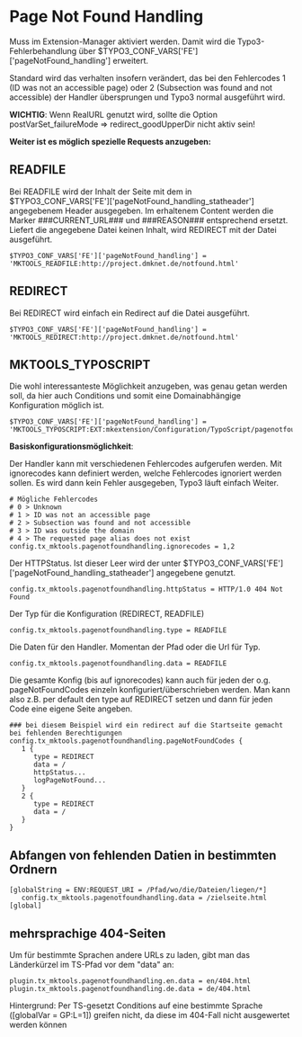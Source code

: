 Page Not Found Handling
=======================

Muss im Extension-Manager aktiviert werden. Damit wird die Typo3-Fehlerbehandlung über \$TYPO3\_CONF\_VARS['FE']['pageNotFound\_handling'] erweitert.

Standard wird das verhalten insofern verändert, das bei den Fehlercodes 1 (ID was not an accessible page) oder 2 (Subsection was found and not accessible) der Handler übersprungen und Typo3 normal ausgeführt wird.

**WICHTIG**: Wenn RealURL genutzt wird, sollte die Option postVarSet\_failureMode =\> redirect\_goodUpperDir nicht aktiv sein!

**Weiter ist es möglich spezielle Requests anzugeben:**

READFILE
--------

Bei READFILE wird der Inhalt der Seite mit dem in \$TYPO3\_CONF\_VARS['FE']['pageNotFound\_handling\_statheader'] angegebenem Header ausgegeben. Im erhaltenem Content werden die Marker \#\#\#CURRENT\_URL\#\#\# und \#\#\#REASON\#\#\# entsprechend ersetzt. Liefert die angegebene Datei keinen Inhalt, wird REDIRECT mit der Datei ausgeführt.

~~~~ {.sourceCode .php}
$TYPO3_CONF_VARS['FE']['pageNotFound_handling'] = 'MKTOOLS_READFILE:http://project.dmknet.de/notfound.html'
~~~~

REDIRECT
--------

Bei REDIRECT wird einfach ein Redirect auf die Datei ausgeführt.

~~~~ {.sourceCode .php}
$TYPO3_CONF_VARS['FE']['pageNotFound_handling'] = 'MKTOOLS_REDIRECT:http://project.dmknet.de/notfound.html'
~~~~

MKTOOLS\_TYPOSCRIPT
-------------------

Die wohl interessanteste Möglichkeit anzugeben, was genau getan werden soll, da hier auch Conditions und somit eine Domainabhängige Konfiguration möglich ist.

~~~~ {.sourceCode .php}
$TYPO3_CONF_VARS['FE']['pageNotFound_handling'] = 'MKTOOLS_TYPOSCRIPT:EXT:mkextension/Configuration/TypoScript/pagenotfoundhandling.tss'
~~~~

**Basiskonfigurationsmöglichkeit**:

Der Handler kann mit verschiedenen Fehlercodes aufgerufen werden. Mit ignorecodes kann definiert werden, welche Fehlercodes ignoriert werden sollen. Es wird dann kein Fehler ausgegeben, Typo3 läuft einfach Weiter.

~~~~ {.sourceCode .ts}
# Mögliche Fehlercodes
# 0 > Unknown
# 1 > ID was not an accessible page
# 2 > Subsection was found and not accessible
# 3 > ID was outside the domain
# 4 > The requested page alias does not exist
config.tx_mktools.pagenotfoundhandling.ignorecodes = 1,2
~~~~

Der HTTPStatus. Ist dieser Leer wird der unter \$TYPO3\_CONF\_VARS['FE']['pageNotFound\_handling\_statheader'] angegebene genutzt.

~~~~ {.sourceCode .ts}
config.tx_mktools.pagenotfoundhandling.httpStatus = HTTP/1.0 404 Not Found
~~~~

Der Typ für die Konfiguration (REDIRECT, READFILE)

~~~~ {.sourceCode .ts}
config.tx_mktools.pagenotfoundhandling.type = READFILE
~~~~

Die Daten für den Handler. Momentan der Pfad oder die Url für Typ.

~~~~ {.sourceCode .ts}
config.tx_mktools.pagenotfoundhandling.data = READFILE
~~~~

Die gesamte Konfig (bis auf ignorecodes) kann auch für jeden der o.g. pageNotFoundCodes einzeln konfiguriert/überschrieben werden. Man kann also z.B. per default den type auf REDIRECT setzen und dann für jeden Code eine eigene Seite angeben.

~~~~ {.sourceCode .ts}
### bei diesem Beispiel wird ein redirect auf die Startseite gemacht bei fehlenden Berechtigungen
config.tx_mktools.pagenotfoundhandling.pageNotFoundCodes {
   1 {
      type = REDIRECT
      data = /
      httpStatus...
      logPageNotFound...
   }
   2 {
      type = REDIRECT
      data = /
   }
}
~~~~

Abfangen von fehlenden Datien in bestimmten Ordnern
---------------------------------------------------

~~~~ {.sourceCode .ts}
[globalString = ENV:REQUEST_URI = /Pfad/wo/die/Dateien/liegen/*]
   config.tx_mktools.pagenotfoundhandling.data = /zielseite.html
[global]
~~~~

mehrsprachige 404-Seiten
------------------------

Um für bestimmte Sprachen andere URLs zu laden, gibt man das Länderkürzel im TS-Pfad vor dem "data" an:

~~~~ {.sourceCode .ts}
plugin.tx_mktools.pagenotfoundhandling.en.data = en/404.html
plugin.tx_mktools.pagenotfoundhandling.de.data = de/404.html
~~~~

Hintergrund: Per TS-gesetzt Conditions auf eine bestimmte Sprache ([globalVar = GP:L=1]) greifen nicht, da diese im 404-Fall nicht ausgewertet werden können
